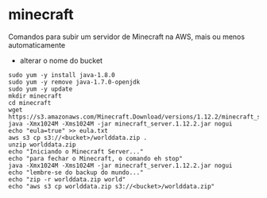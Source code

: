 # minecraft
Comandos para subir um servidor de Minecraft na AWS, mais ou menos automaticamente

- alterar o nome do bucket

```
sudo yum -y install java-1.8.0
sudo yum -y remove java-1.7.0-openjdk
sudo yum -y update
mkdir minecraft
cd minecraft
wget https://s3.amazonaws.com/Minecraft.Download/versions/1.12.2/minecraft_server.1.12.2.jar
java -Xmx1024M -Xms1024M -jar minecraft_server.1.12.2.jar nogui
echo "eula=true" >> eula.txt
aws s3 cp s3://<bucket>/worlddata.zip .
unzip worlddata.zip
echo "Iniciando o Minecraft Server..."
echo "para fechar o Minecraft, o comando eh stop"
java -Xmx1024M -Xms1024M -jar minecraft_server.1.12.2.jar nogui
echo "lembre-se do backup do mundo..."
echo "zip -r worlddata.zip world"
echo "aws s3 cp worlddata.zip s3://<bucket>/worlddata.zip"
```
